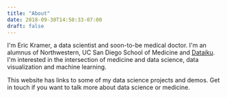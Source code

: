```yaml
---
title: "About"
date: 2018-09-30T14:50:33-07:00
draft: false
---
```


I'm Eric Kramer, a data scientist and soon-to-be medical doctor. I'm an alumnus of Northwestern, UC San Diego School of Medicine and [Dataiku](http://dataiku.com). I'm interested in the intersection of medicine and data science, data visualization and machine learning.

This website has links to some of my data science projects and demos. Get in touch if you want to talk more about data science or medicine.
